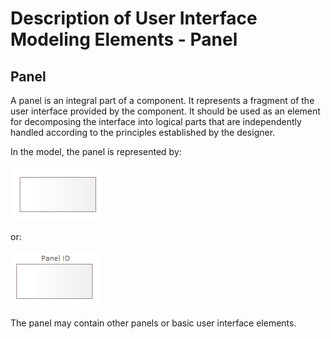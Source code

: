 # Description of User Interface Modeling Elements - Panel

## Panel

A panel is an integral part of a component. It represents a fragment of the user interface provided by the component. It should be used as an element for decomposing the interface into logical parts that are independently handled according to the principles established by the designer.

In the model, the panel is represented by:

![Panel](../../img/ui-panel.png)

or:

![Panel](../../img/ui-panel-name.png)

The panel may contain other panels or basic user interface elements.
